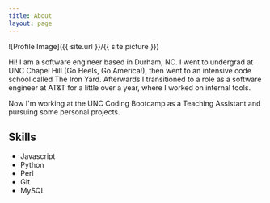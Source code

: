 ```yaml
---
title: About
layout: page
---
```

![Profile Image]({{ site.url }}/{{ site.picture }})

<p>Hi! I am a software engineer based in Durham, NC. I went to undergrad at UNC Chapel Hill (Go Heels, Go America!), then went to an intensive code school called The Iron Yard. Afterwards I transitioned to a role as a software engineer at AT&T for a little over a year, where I worked on internal tools.

Now I'm working at the UNC Coding Bootcamp as a Teaching Assistant and pursuing some personal projects.</p>

<h2>Skills</h2>

<ul class="skill-list">
	<li>Javascript</li>
	<li>Python</li>
	<li>Perl</li>
	<li>Git</li>
	<li>MySQL</li>
</ul>
